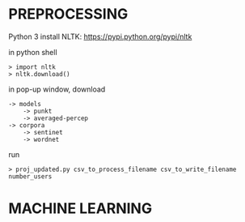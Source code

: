 # PREPROCESSING
Python 3
install NLTK: https://pypi.python.org/pypi/nltk

in python shell
	
	> import nltk
	> nltk.download()
	
in pop-up window, download

	-> models
		-> punkt
		-> averaged-percep
	-> corpora
		-> sentinet
		-> wordnet

run

	> proj_updated.py csv_to_process_filename csv_to_write_filename number_users
	
# MACHINE LEARNING




